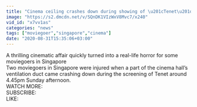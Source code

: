 ```yaml
---
title: "Cinema ceiling crashes down during showing of \u201cTenet\u201d, injures two moviegoers"
image: "https://s2.dmcdn.net/v/SQnDK1VIzWxV8Mvc7/x240"
vid_id: "x7vv1as"
categories: "news"
tags: ["moviegoer","singapore","cinema"]
date: "2020-08-31T15:35:06+03:00"
---
```

A thrilling cinematic affair quickly turned into a real-life horror for some moviegoers in Singapore  <br>Two moviegoers in Singapore were injured when a part of the cinema hall’s ventilation duct came crashing down during the screening of Tenet around 4.45pm Sunday afternoon.  <br>WATCH MORE:   <br>SUBSCRIBE:   <br>LIKE: 
